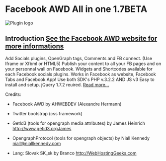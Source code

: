 Facebook AWD All in one 1.7BETA
==============

![Plugin logo][logo]

Introduction [See the Facebook AWD website for more informations](http://facebook-awd.ahwebdev.fr "Facebook AWD all in one")
--------------
Add Socials plugins, OpenGraph tags, Comments and FB connect. (Use Iframe or Xfbml or HTML5)
Publish your content to all your FB pages and on your personnal wall on Facebook.
Widgets and Shortcodes available for each Facebook socials plugins.
Works in Facebook as website, Facebook Tabs and Facebook App!
Use both SDK's PHP v.3.2.2 AND JS v3
Easy to install and setup.
jQuery 1.7.2 reuired.
[Read more...](http://facebook-awd.ahwebdev.fr/features/ "Features of Facebook AWD")


Credits:

- Facebook AWD by AHWEBDEV (Alexandre Hermann)
- Twitter bootstrap (css framework)
- GetId3 (tools for opengraph media attributes) by James Heinrich http://www.getid3.orgJames
- OpengraphProtocol (tools for opengraph objects) by Niall Kennedy <niall@niallkennedy.com>

- Lang: Slovak SK_sk by Branco http://WebHostingGeeks.com

[logo]: http://www.ahwebdev.fr/wp-content/uploads/2011/06/facebook_awd_all_in_one_556x180.png "Facebook AWD Logo"